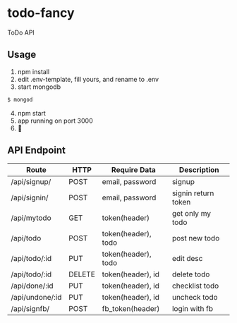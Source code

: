 # todo-fancy
ToDo API

## Usage
1. npm install
2. edit .env-template, fill yours, and rename to .env
3. start mongodb
```sh
$ mongod
```
4. npm start
5. app running on port 3000
6. :rocket:

## API Endpoint
| Route           | HTTP   | Require Data            | Description          |
|-----------------|--------|-------------------------|----------------------|
| /api/signup/    | POST   | email, password         | signup               |
| /api/signin/    | POST   | email, password         | signin return token  |
| /api/mytodo     | GET    | token(header)           | get only my todo     |
| /api/todo       | POST   | token(header), todo     | post new todo        |
| /api/todo/:id   | PUT    | token(header), todo     | edit desc            |
| /api/todo/:id   | DELETE | token(header), id       | delete todo          |
| /api/done/:id   | PUT    | token(header), id       | checklist todo       |
| /api/undone/:id | PUT    | token(header), id       | uncheck todo         |
| /api/signfb/    | POST   | fb_token(header)        | login with fb        |
